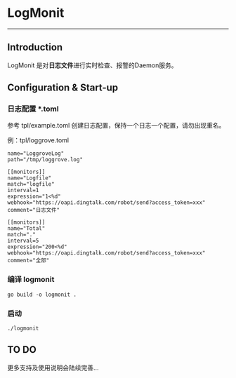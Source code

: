 # LogMonit
***

## Introduction
LogMonit 是对**日志文件**进行实时检查、报警的Daemon服务。


## Configuration & Start-up
### 日志配置 *.toml
参考 tpl/example.toml 创建日志配置，保持一个日志一个配置，请勿出现重名。

例：tpl/loggrove.toml
	
	name="LoggroveLog"
	path="/tmp/loggrove.log"
	
	[[monitors]]
	name="Logfile"
	match="logfile"
	interval=1
	expression="1<%d"
	webhook="https://oapi.dingtalk.com/robot/send?access_token=xxx"
	comment="日志文件"
	
	[[monitors]]
	name="Total"
	match="."
	interval=5
	expression="200<%d"
	webhook="https://oapi.dingtalk.com/robot/send?access_token=xxx"
	comment="全部"

### 编译 logmonit 
	go build -o logmonit .
	
### 启动 
	./logmonit 
	
## TO DO
		
更多支持及使用说明会陆续完善...